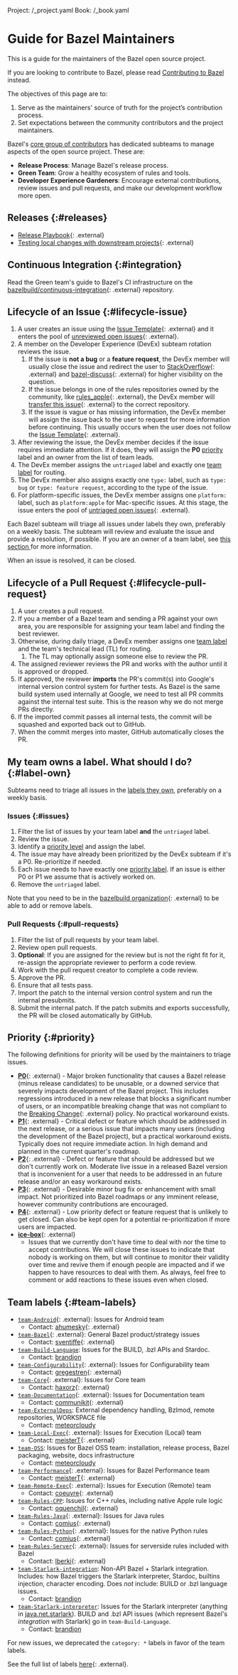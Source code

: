 Project: /_project.yaml
Book: /_book.yaml

# Guide for Bazel Maintainers

This is a guide for the maintainers of the Bazel open source project.

If you are looking to contribute to Bazel, please read [Contributing to
Bazel](/contribute) instead.

The objectives of this page are to:

1. Serve as the maintainers' source of truth for the project’s contribution
   process.
1. Set expectations between the community contributors and the project
   maintainers.

Bazel's [core group of contributors](/contribute/contribution-policy) has dedicated
subteams to manage aspects of the open source project. These are:

* **Release Process**: Manage Bazel's release process.
* **Green Team**: Grow a healthy ecosystem of rules and tools.
* **Developer Experience Gardeners**: Encourage external contributions, review
  issues and pull requests, and make our development workflow more open.

## Releases {:#releases}

* [Release Playbook](https://github.com/bazelbuild/continuous-integration/blob/master/docs/release-playbook.md){: .external}
* [Testing local changes with downstream projects](https://github.com/bazelbuild/continuous-integration/blob/master/docs/downstream-testing.md){: .external}

## Continuous Integration {:#integration}

Read the Green team's guide to Bazel's CI infrastructure on the
[bazelbuild/continuous-integration](https://github.com/bazelbuild/continuous-integration/blob/master/buildkite/README.md){: .external}
repository.

## Lifecycle of an Issue {:#lifecycle-issue}

1. A user creates an issue using the [Issue
   Template](https://github.com/bazelbuild/bazel/blob/master/ISSUE_TEMPLATE.md){: .external}
   and it enters the pool of [unreviewed open
   issues](https://github.com/bazelbuild/bazel/issues?utf8=%E2%9C%93&q=is%3Aissue+is%3Aopen+-label%3Auntriaged+-label%3Ap2+-label%3Ap1+-label%3Ap3+-label%3Ap4+-label%3Ateam-Starlark+-label%3Ateam-Rules-CPP+-label%3Ateam-Rules-Java+-label%3Ateam-XProduct+-label%3Ateam-Android+-label%3Ateam-Apple+-label%3Ateam-Configurability++-label%3Ateam-Performance+-label%3Ateam-Rules-Server+-label%3Ateam-Core+-label%3Ateam-Rules-Python+-label%3Ateam-Remote-Exec+-label%3Ateam-Local-Exec+-label%3Ateam-Bazel){: .external}.
1. A member on the Developer Experience (DevEx) subteam rotation reviews the
   issue.
   1. If the issue is **not a bug** or a **feature request**, the DevEx member
      will usually close the issue and redirect the user to
      [StackOverflow](https://stackoverflow.com/questions/tagged/bazel){: .external} and
      [bazel-discuss](https://groups.google.com/forum/#!forum/bazel-discuss){: .external} for
      higher visibility on the question.
   1. If the issue belongs in one of the rules repositories owned by the
      community, like [rules_apple](https://github.com.bazelbuild/rules_apple){: .external},
      the DevEx member will [transfer this issue](https://docs.github.com/en/free-pro-team@latest/github/managing-your-work-on-github/transferring-an-issue-to-another-repository){: .external}
      to the correct repository.
   1. If the issue is vague or has missing information, the DevEx member will
      assign the issue back to the user to request for more information before
      continuing. This usually occurs when the user does not follow the [Issue
      Template](https://github.com/bazelbuild/bazel/blob/master/ISSUE_TEMPLATE.md){: .external}.
1. After reviewing the issue, the DevEx member decides if the issue requires
   immediate attention. If it does, they will assign the **P0**
   [priority](#priority) label and an owner from the list of team leads.
1. The DevEx member assigns the `untriaged` label and exactly one [team
   label](#team-labels) for routing.
1. The DevEx member also assigns exactly one `type:` label, such as `type: bug`
   or `type: feature request`, according to the type of the issue.
1. For platform-specific issues, the DevEx member assigns one `platform:` label,
   such as `platform:apple` for Mac-specific issues.
At this stage, the issue enters the pool of [untriaged open
issues](https://github.com/bazelbuild/bazel/issues?q=is%3Aissue+is%3Aopen+label%3Auntriaged){: .external}.

Each Bazel subteam will triage all issues under labels they own, preferably on a
weekly basis. The subteam will review and evaluate the issue and provide a
resolution, if possible. If you are an owner of a team label, see [this section
](#label-own) for more information.

When an issue is resolved, it can be closed.

## Lifecycle of a Pull Request {:#lifecycle-pull-request}

1. A user creates a pull request.
1. If you a member of a Bazel team and sending a PR against your own area,
   you are responsible for assigning your team label and finding the best
   reviewer.
1. Otherwise, during daily triage, a DevEx member assigns one
   [team label](#team-labels) and the team's technical lead (TL) for routing.
   1. The TL may optionally assign someone else to review the PR.
1. The assigned reviewer reviews the PR and works with the author until it is
   approved or dropped.
1. If approved, the reviewer **imports** the PR's commit(s) into Google's
   internal version control system for further tests. As Bazel is the same build
   system used internally at Google, we need to test all PR commits against the
   internal test suite. This is the reason why we do not merge PRs directly.
1. If the imported commit passes all internal tests, the commit will be squashed
   and exported back out to GitHub.
1. When the commit merges into master, GitHub automatically closes the PR.


## My team owns a label. What should I do? {:#label-own}

Subteams need to triage all issues in the [labels they own](#team-labels),
preferably on a weekly basis.

### Issues {:#issues}

1. Filter the list of issues by your team label **and** the `untriaged` label.
1. Review the issue.
1. Identify a [priority level](#priority) and assign the label.
  1. The issue may have already been prioritized by the DevEx subteam if it's a
     P0. Re-prioritize if needed.
  1. Each issue needs to have exactly one [priority label](#priority). If an
     issue is either P0 or P1 we assume that is actively worked on.
1. Remove the `untriaged` label.

Note that you need to be in the [bazelbuild
organization](https://github.com/bazelbuild){: .external} to be able to add or remove labels.

### Pull Requests {:#pull-requests}

1. Filter the list of pull requests by your team label.
1. Review open pull requests.
  1. **Optional**: If you are assigned for the review but is not the right fit
  for it, re-assign the appropriate reviewer to perform a code review.
1. Work with the pull request creator to complete a code review.
1. Approve the PR.
1. Ensure that all tests pass.
1. Import the patch to the internal version control system and run the internal
   presubmits.
1. Submit the internal patch. If the patch submits and exports successfully, the
   PR will be closed automatically by GitHub.

## Priority {:#priority}

The following definitions for priority will be used by the maintainers to triage
issues.

* [**P0**](https://github.com/bazelbuild/bazel/labels/P0){: .external} - Major broken
  functionality that causes a Bazel release (minus release candidates) to be
  unusable, or a downed service that severely impacts development of the Bazel
  project. This includes regressions introduced in a new release that blocks a
  significant number of users, or an incompatible breaking change that was not
  compliant to the [Breaking
  Change](https://docs.google.com/document/d/1q5GGRxKrF_mnwtaPKI487P8OdDRh2nN7jX6U-FXnHL0/edit?pli=1#heading=h.ceof6vpkb3ik){: .external}
  policy. No practical workaround exists.
* [**P1**](https://github.com/bazelbuild/bazel/labels/P1){: .external} - Critical defect or
  feature which should be addressed in the next release, or a serious issue that
  impacts many users (including the development of the Bazel project), but a
  practical workaround exists. Typically does not require immediate action. In
  high demand and planned in the current quarter's roadmap.
* [**P2**](https://github.com/bazelbuild/bazel/labels/P2){: .external} - Defect or feature
  that should be addressed but we don't currently work on. Moderate live issue
  in a released Bazel version that is inconvenient for a user that needs to be
  addressed in an future release and/or an easy workaround exists.
* [**P3**](https://github.com/bazelbuild/bazel/labels/P3){: .external} - Desirable minor bug
  fix or enhancement with small impact. Not prioritized into Bazel roadmaps or
  any imminent release, however community contributions are encouraged.
* [**P4**](https://github.com/bazelbuild/bazel/labels/P4){: .external} - Low priority defect
  or feature request that is unlikely to get closed. Can also be kept open for a
  potential re-prioritization if more users are impacted.
* [**ice-box**](https://github.com/bazelbuild/bazel/issues?q=label%3Aice-box+is%3Aclosed){: .external}
  - Issues that we currently don't have time to deal with nor the
  time to accept contributions. We will close these issues to indicate that
  nobody is working on them, but will continue to monitor their validity over
  time and revive them if enough people are impacted and if we happen to have
  resources to deal with them. As always, feel free to comment or add reactions
  to these issues even when closed.

## Team labels {:#team-labels}

*   [`team-Android`](https://github.com/bazelbuild/bazel/labels/team-Android){: .external}: Issues for Android team
    *   Contact: [ahumesky](https://github.com/ahumesky){: .external}
*   [`team-Bazel`](https://github.com/bazelbuild/bazel/labels/team-Bazel){: .external}: General Bazel product/strategy issues
    * Contact: [sventiffe](https://github.com/sventiffe){: .external}
*   [`team-Build-Language`](https://github.com/bazelbuild/bazel/labels/team-Build-Language): Issues for the BUILD, .bzl APIs and Stardoc.
    * Contact: [brandjon](https://github.com/brandjon)
*   [`team-Configurability`](https://github.com/bazelbuild/bazel/labels/team-Configurability){: .external}: Issues for Configurability team
    * Contact: [gregestren](https://github.com/gregestren){: .external}
*   [`team-Core`](https://github.com/bazelbuild/bazel/labels/team-Core){: .external}: Issues for Core team
    * Contact: [haxorz](https://github.com/haxorz){: .external}
*   [`team-Documentation`](https://github.com/bazelbuild/bazel/labels/team-Documentation){: .external}: Issues for Documentation team
    * Contact: [communikit](https://github.com/communikit){: .external}
*   [`team-ExternalDeps`](https://github.com/bazelbuild/bazel/labels/team-ExternalDeps): External dependency handling, Bzlmod, remote repositories, WORKSPACE file
    * Contact: [meteorcloudy](https://github.com/meteorcloudy)
*   [`team-Local-Exec`](https://github.com/bazelbuild/bazel/labels/team-Local-Exec){: .external}: Issues for Execution (Local) team
    * Contact: [meisterT](https://github.com/meisterT){: .external}
*   [`team-OSS`](https://github.com/bazelbuild/bazel/labels/team-OSS): Issues for Bazel OSS team: installation, release process, Bazel packaging, website, docs infrastructure
    * Contact: [meteorcloudy](https://github.com/meteorcloudy)
*   [`team-Performance`](https://github.com/bazelbuild/bazel/labels/team-Performance){: .external}: Issues for Bazel Performance team
    * Contact: [meisterT](https://github.com/meisterT){: .external}
*   [`team-Remote-Exec`](https://github.com/bazelbuild/bazel/labels/team-Remote-Exec){: .external}: Issues for Execution (Remote) team
    * Contact: [coeuvre](https://github.com/coeuvre){: .external}
* [`team-Rules-CPP`](https://github.com/bazelbuild/bazel/labels/team-Rules-CPP): Issues for C++ rules, including native Apple rule logic
    * Contact: [oquenchil](https://github.com/oquenchil){: .external}
*   [`team-Rules-Java`](https://github.com/bazelbuild/bazel/labels/team-Rules-Java){: .external}: Issues for Java rules
    * Contact: [comius](https://github.com/comius){: .external}
*   [`team-Rules-Python`](https://github.com/bazelbuild/bazel/labels/team-Rules-Python){: .external}: Issues for the native Python rules
    * Contact: [comius](https://github.com/comius){: .external}
*   [`team-Rules-Server`](https://github.com/bazelbuild/bazel/labels/team-Rules-Server){: .external}: Issues for serverside rules included with Bazel
    * Contact: [lberki](https://github.com/lberki){: .external}
*   [`team-Starlark-integration`](https://github.com/bazelbuild/bazel/labels/team-Starlark-integration): Non-API Bazel + Starlark integration. Includes: how Bazel triggers the Starlark interpreter, Stardoc, builtins injection, character encoding.  Does *not* include: BUILD or .bzl language issues.
    * Contact: [brandjon](https://github.com/brandjon)
*   [`team-Starlark-interpreter`](https://github.com/bazelbuild/bazel/labels/team-Starlark-interpreter): Issues for the Starlark interpreter (anything in [java.net.starlark](https://github.com/bazelbuild/bazel/tree/master/src/main/java/net/starlark/java)). BUILD and .bzl API issues (which represent Bazel's *integration* with Starlark) go in `team-Build-Language`.
    * Contact: [brandjon](https://github.com/brandjon)

For new issues, we deprecated the `category: *` labels in favor of the team
labels.

See the full list of labels [here](https://github.com/bazelbuild/bazel/labels){: .external}.

